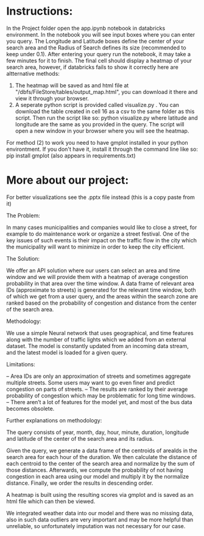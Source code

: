 # Instructions:

In the Project folder open the app.ipynb notebook in databricks environment.
In the notebook you will see input boxes where you can enter you query. The Longitude and Latitude boxes define the center of
your search area and the Radius of Search defines its size (recommended to keep under 0.1).
After entering your query run the notebook, it may take a few minutes for it to finish.
The final cell should display a heatmap of your search area, however, if databricks fails to show it correctly here are altternative methods:
1) The heatmap will be saved as and html file at "/dbfs/FileStore/tables/output_map.html", you can download it there and view it through your browser.
2) A seperate python script is provided called visualize.py . You can download the table created in cell 16 as a csv to the same folder as this script.
Then run the script like so: python visualize.py <name of the downloaded csv file> <latitude> <longitude>
where latitude and longitude are the same as you provided in the query. The script will open a new window in your browser where you will see the heatmap.

For method (2) to work you need to have gmplot installed in your python environtment. If you don't have it, install it through the command line like so:
pip install gmplot 
(also appears in requirements.txt)

# More about our project:
For better visualizations see the .pptx file instead (this is a copy paste from it)

The Problem:

In many cases municipalities and companies would like to close a street, for example to do maintenance work or organize a street festival. One of the key issues of such events is their impact on the traffic flow in the city which the municipality will want to minimize in order to keep the city efficient.

The Solution:

We offer an API solution where our users can select an area and time window and we will provide them with a heatmap of average congestion probability in that area over the time window.
A data frame of relevant area IDs (approximate to streets) is generated for the relevant time window, both of which we get from a user query, and the areas within the search zone are ranked based on the probability of congestion and distance from the center of the search area.

Methodology:

We use a simple Neural network that uses geographical, and time features along with the number of traffic lights which we added from an external dataset. The model is constantly updated from an incoming data stream, and the latest model is loaded for a given query.

Limitations:

 – Area IDs are only an approximation of streets and sometimes aggregate multiple streets. Some users may want to go even finer and predict congestion on parts of streets.
 – The results are ranked by their average probability of congestion which may be problematic for long time windows.​
 – There aren’t a lot of features for the model yet, and most of the bus data becomes obsolete.
 
 Further explanations on methodology:
 
 The query consists of year, month, day, hour, minute, duration, longitude and latitude of the center of the search area and its radius.

Given the query, we generate a data frame of the centroids of areaIds in the search area for each hour of the duration. We then calculate the distance of each centroid to the center of the search area and normalize by the sum of those distances.
Afterwards, we compute the probability of not having congestion in each area using our model and multiply it by the normalize distance. 
Finally, we order the results in descending order.

A heatmap is built using the resulting scores via gmplot and is saved as an html file which can then be viewed.

We integrated weather data into our model and there was no missing data, also in such data outliers are very important and may be more helpful than unreliable, so unfortunately imputation was not necessary for our case. 








